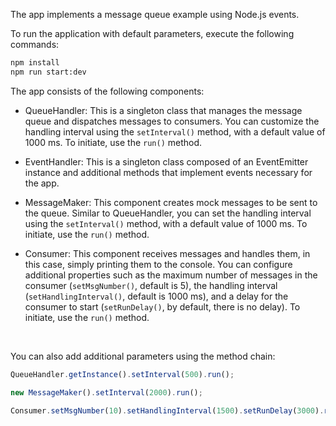 The app implements a message queue example using Node.js events.

To run the application with default parameters, execute the following commands:

```bash
npm install
npm run start:dev
```

The app consists of the following components:

- QueueHandler: This is a singleton class that manages the message queue and dispatches messages to consumers. You can customize the handling interval using the `setInterval()` method, with a default value of 1000 ms. To initiate, use the `run()` method.

- EventHandler: This is a singleton class composed of an EventEmitter instance and additional methods that implement events necessary for the app.

- MessageMaker: This component creates mock messages to be sent to the queue. Similar to QueueHandler, you can set the handling interval using the `setInterval()` method, with a default value of 1000 ms. To initiate, use the `run()` method.

- Consumer: This component receives messages and handles them, in this case, simply printing them to the console. You can configure additional properties such as the maximum number of messages in the consumer (`setMsgNumber()`, default is 5), the handling interval (`setHandlingInterval()`, default is 1000 ms), and a delay for the consumer to start (`setRunDelay()`, by default, there is no delay). To initiate, use the `run()` method.

<br>

You can also add additional parameters using the method chain:

```javascript
QueueHandler.getInstance().setInterval(500).run();

new MessageMaker().setInterval(2000).run();

Consumer.setMsgNumber(10).setHandlingInterval(1500).setRunDelay(3000).run();
```
